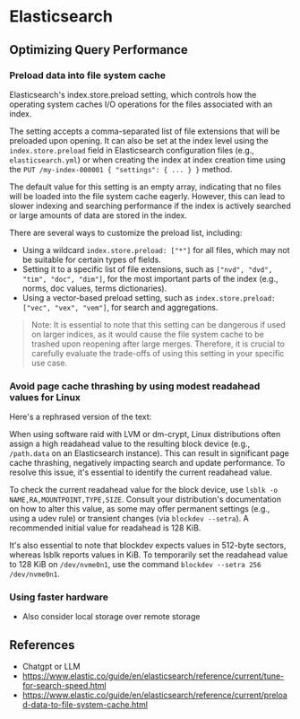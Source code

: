 # Elasticsearch

## Optimizing Query Performance

### Preload data into file system cache
Elasticsearch's index.store.preload setting, which controls how the operating system caches I/O operations for the files associated with an index.

The setting accepts a comma-separated list of file extensions that will be preloaded upon opening. It can also be set at the index level using the `index.store.preload` field in Elasticsearch configuration files (e.g., `elasticsearch.yml`) or when creating the index at index creation time using the `PUT /my-index-000001 { "settings": { ... } }` method.

The default value for this setting is an empty array, indicating that no files will be loaded into the file system cache eagerly. However, this can lead to slower indexing and searching performance if the index is actively searched or large amounts of data are stored in the index.

There are several ways to customize the preload list, including:

* Using a wildcard `index.store.preload: ["*"]` for all files, which may not be suitable for certain types of fields.
* Setting it to a specific list of file extensions, such as `["nvd", "dvd", "tim", "doc", "dim"]`, for the most important parts of the index (e.g., norms, doc values, terms dictionaries).
* Using a vector-based preload setting, such as `index.store.preload: ["vec", "vex", "vem"]`, for search and aggregations.

> Note: It is essential to note that this setting can be dangerous if used on larger indices, as it would cause the file system cache to be trashed upon reopening after large merges. Therefore, it is crucial to carefully evaluate the trade-offs of using this setting in your specific use case.

### Avoid page cache thrashing by using modest readahead values for Linux
Here's a rephrased version of the text:

When using software raid with LVM or dm-crypt, Linux distributions often assign a high readahead value to the resulting block device (e.g., `/path.data` on an Elasticsearch instance). This can result in significant page cache thrashing, negatively impacting search and update performance. To resolve this issue, it's essential to identify the current readahead value.

To check the current readahead value for the block device, use `lsblk -o NAME,RA,MOUNTPOINT,TYPE,SIZE`. Consult your distribution's documentation on how to alter this value, as some may offer permanent settings (e.g., using a udev rule) or transient changes (via `blockdev --setra`). A recommended initial value for readahead is 128 KiB.

It's also essential to note that blockdev expects values in 512-byte sectors, whereas lsblk reports values in KiB. To temporarily set the readahead value to 128 KiB on `/dev/nvme0n1`, use the command `blockdev --setra 256 /dev/nvme0n1`.

### Using faster hardware 
* Also consider local storage over remote storage


## References
* Chatgpt or LLM
* https://www.elastic.co/guide/en/elasticsearch/reference/current/tune-for-search-speed.html
* https://www.elastic.co/guide/en/elasticsearch/reference/current/preload-data-to-file-system-cache.html